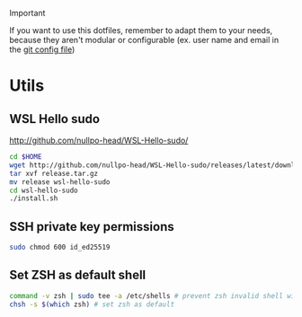 > [!IMPORTANT]
> If you want to use this dotfiles, remember to adapt them to your needs,
> because they aren't modular or configurable (ex. user name and email in the 
> [git config file](./packages/git/.gitconfig))

# Utils

## WSL Hello sudo

http://github.com/nullpo-head/WSL-Hello-sudo/

```sh
cd $HOME
wget http://github.com/nullpo-head/WSL-Hello-sudo/releases/latest/download/release.tar.gz
tar xvf release.tar.gz
mv release wsl-hello-sudo
cd wsl-hello-sudo
./install.sh
```

## SSH private key permissions

```sh
sudo chmod 600 id_ed25519
```

## Set ZSH as default shell

```sh
command -v zsh | sudo tee -a /etc/shells # prevent zsh invalid shell with brew
chsh -s $(which zsh) # set zsh as default
```
